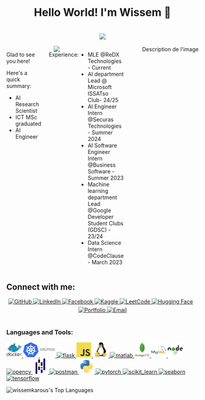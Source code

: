 <h1 align="center">Hello World! I'm Wissem 👋</h1>     
<br/>     
<div align="center">  
  <img src="https://komarev.com/ghpvc/?username=wissemkarous&&style=flat-square" align="center" /> 
</div>   
<br/>   
<div align="right">
    <img src="https://github.com/wissemkarous/wissemkarous/assets/115191512/d39fd366-49d7-4a9a-a437-74ed8886e1e2" alt="Description de l'image" align="right" height="200" width="380" />
</div>
<!-- Main layout: Text on the left and Image on the right -->
<div style="display: flex; justify-content: space-between; align-items: flex-start;">

  <!-- Text on the left -->
  <div style="flex: 2; padding-right: 20px;">
    <p>Glad to see you here!</p>
    <p>Here's a quick summary:</p>
    <ul>
      <li>AI Research Scientist </li>
      <li>ICT MSc graduated </li>
      <li>AI Engineer</li>
    </ul>
    
   
  </div>
   <p>Experience:</p>
      <ul>
        <li>MLE @ReDX Technologies - Current</li>
        <li>AI department Lead @ Microsoft ISSATso Club- 24/25</li>
        <li>AI Engineer Intern @Securas Technologies - Summer 2024</li>
        <li>AI Software  Engineer Intern @Business Software - Summer 2023</li> 
        <li>Machine learning department Lead @Google Developer Student Clubs (GDSC) - 23/24</li>
        <li>Data Science Intern @CodeClause - March 2023</li>
      </ul>
  <!-- Image on the right -->
  
</div>


## Connect with me:
<div align="center">
  <a href="https://github.com/wissemkarous" target="_blank">
    <img src="https://img.shields.io/badge/github-%2324292e.svg?&style=for-the-badge&logo=github&logoColor=white" alt="GitHub" style="margin-bottom: 5px;" />
  </a>
  <a href="https://linkedin.com/in/wissem-karous-32b4b6225" target="_blank">
    <img src="https://img.shields.io/badge/linkedin-%231E77B5.svg?&style=for-the-badge&logo=linkedin&logoColor=white" alt="LinkedIn" style="margin-bottom: 5px;" />
  </a>
  <a href="https://www.facebook.com/wissemkarous" target="_blank">
    <img src="https://img.shields.io/badge/facebook-%232E87FB.svg?&style=for-the-badge&logo=facebook&logoColor=white" alt="Facebook" style="margin-bottom: 5px;" />
  </a>
  <a href="https://www.kaggle.com/Wissemkarous" target="_blank">
    <img src="https://img.shields.io/badge/kaggle-%2344BAE8.svg?&style=for-the-badge&logo=kaggle&logoColor=white" alt="Kaggle" style="margin-bottom: 5px;" />
  </a>
  <a href="https://leetcode.com/wissemkarous/" target="_blank">
    <img src="https://img.shields.io/badge/-LeetCode-FFA116?style=for-the-badge&logo=LeetCode&logoColor=black" alt="LeetCode" style="margin-bottom: 5px;" />
  </a>
   <!-- Added Hugging Face account link -->
  <a href="https://huggingface.co/wissemkarous" target="_blank">
    <img src="https://img.shields.io/badge/-Hugging%20Face-f9e03b?style=for-the-badge&logo=hugging-face&logoColor=black" alt="Hugging Face" style="margin-right: 10px;" />
  </a>
  <!-- Added Portfolio link -->
  <a href="https://wissemkarous.github.io/Wissem.Karous-Portfolio/"target="_blank">
    <img src="https://img.shields.io/badge/Portfolio-%23000000.svg?&style=for-the-badge&logo=About.me&logoColor=white" alt="Portfolio" />
  </a>
  <!-- Added Gmail link -->
  <a href="mailto:karouswissem@gmail.com" target="_blank">
    <img src="https://img.shields.io/badge/Email-%23000000.svg?&style=for-the-badge&logo=gmail&logoColor=white" alt="Email" />
  </a>

</div>  

<br/> 


<h3 align="left">Languages and Tools:</h3>
<p align="left"> 
  <a href="https://www.docker.com/" target="_blank" rel="noreferrer"> 
    <img src="https://raw.githubusercontent.com/devicons/devicon/master/icons/docker/docker-original-wordmark.svg" alt="docker" width="40" height="40"/> 
  </a> 
  <a href="https://kubernetes.io/" target="_blank" rel="noreferrer"> 
    <img src="https://raw.githubusercontent.com/devicons/devicon/master/icons/kubernetes/kubernetes-plain.svg" alt="kubernetes" width="40" height="40"/> 
  </a> 
  <a href="https://expressjs.com" target="_blank" rel="noreferrer"> 
    <img src="https://raw.githubusercontent.com/devicons/devicon/master/icons/express/express-original-wordmark.svg" alt="express" width="40" height="40"/> 
  </a> 
  <a href="https://flask.palletsprojects.com/" target="_blank" rel="noreferrer"> 
    <img src="https://www.vectorlogo.zone/logos/pocoo_flask/pocoo_flask-icon.svg" alt="flask" width="40" height="40"/>  
  </a> 
  <a href="https://developer.mozilla.org/en-US/docs/Web/JavaScript" target="_blank" rel="noreferrer"> 
    <img src="https://raw.githubusercontent.com/devicons/devicon/master/icons/javascript/javascript-original.svg" alt="javascript" width="40" height="40"/> 
  </a> 
  <a href="https://www.linux.org/" target="_blank" rel="noreferrer"> 
    <img src="https://raw.githubusercontent.com/devicons/devicon/master/icons/linux/linux-original.svg" alt="linux" width="40" height="40"/> 
  </a> 
  <a href="https://www.mathworks.com/" target="_blank" rel="noreferrer"> 
    <img src="https://upload.wikimedia.org/wikipedia/commons/2/21/Matlab_Logo.png" alt="matlab" width="40" height="40"/> 
  </a> 
  <a href="https://www.mongodb.com/" target="_blank" rel="noreferrer"> 
    <img src="https://raw.githubusercontent.com/devicons/devicon/master/icons/mongodb/mongodb-original-wordmark.svg" alt="mongodb" width="40" height="40"/> 
  </a> 
  <a href="https://www.mysql.com/" target="_blank" rel="noreferrer"> 
    <img src="https://raw.githubusercontent.com/devicons/devicon/master/icons/mysql/mysql-original-wordmark.svg" alt="mysql" width="40" height="40"/> 
  </a> 
  <a href="https://nodejs.org" target="_blank" rel="noreferrer"> 
    <img src="https://raw.githubusercontent.com/devicons/devicon/master/icons/nodejs/nodejs-original-wordmark.svg" alt="nodejs" width="40" height="40"/> 
  </a> 
  <a href="https://opencv.org/" target="_blank" rel="noreferrer"> 
    <img src="https://www.vectorlogo.zone/logos/opencv/opencv-icon.svg" alt="opencv" width="40" height="40"/> 
  </a> 
  <a href="https://pandas.pydata.org/" target="_blank" rel="noreferrer"> 
    <img src="https://raw.githubusercontent.com/devicons/devicon/2ae2a900d2f041da66e950e4d48052658d850630/icons/pandas/pandas-original.svg" alt="pandas" width="40" height="40"/> 
  </a> 
  <a href="https://postman.com" target="_blank" rel="noreferrer"> 
    <img src="https://www.vectorlogo.zone/logos/getpostman/getpostman-icon.svg" alt="postman" width="40" height="40"/> 
  </a> 
  <a href="https://www.python.org" target="_blank" rel="noreferrer"> 
    <img src="https://raw.githubusercontent.com/devicons/devicon/master/icons/python/python-original.svg" alt="python" width="40" height="40"/> 
  </a> 
  <a href="https://pytorch.org/" target="_blank" rel="noreferrer"> 
    <img src="https://www.vectorlogo.zone/logos/pytorch/pytorch-icon.svg" alt="pytorch" width="40" height="40"/> 
  </a> 
  <a href="https://scikit-learn.org/" target="_blank" rel="noreferrer"> 
    <img src="https://upload.wikimedia.org/wikipedia/commons/0/05/Scikit_learn_logo_small.svg" alt="scikit_learn" width="40" height="40"/> 
  </a> 
  <a href="https://seaborn.pydata.org/" target="_blank" rel="noreferrer"> 
    <img src="https://seaborn.pydata.org/_images/logo-mark-lightbg.svg" alt="seaborn" width="40" height="40"/> 
  </a> 
  <a href="https://www.tensorflow.org" target="_blank" rel="noreferrer"> 
    <img src="https://www.vectorlogo.zone/logos/tensorflow/tensorflow-icon.svg" alt="tensorflow" width="40" height="40"/> 
  </a> 
</p>



![wissemkarous's Top Languages](https://github-readme-stats.vercel.app/api/top-langs/?username=wissemkarous&theme=default&show_icons=true&hide_border=true&layout=compact)
<br/>  




